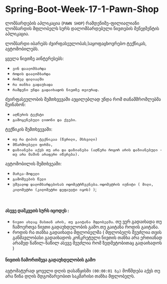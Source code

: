 # Spring-Boot-Week-17-1-Pawn-Shop

ლომბარდების აპლიკაცია (`PAWN SHOP`)
რამდენიმე-ფილიალიანი ლომბარდის მფლობელს სურს დალომბარდებული ნივთების მენეჯმენტის აპლიკაცია. <br/>

ლომბარდი იბარებს ძვირფასეულობას,საყოფაცხოვრებო ტექნიკას, ავტომობილებს. <br/>

ყველა ნივთზე აინტერესებს:
* `ვინ დაალომბარდა`
* `როდის დაალომბარდა`
* `რომელ ფილიალში`
* `რა თანხა გადაუხადა`
* `რამდენი უნდა გადაიხადოს ნივთზე თვიურად.`

ძვირფასეულობის შემთხვევაში აუცილებლად უნდა რომ თანამშრომლებმა შეინახონ:
* `აღწერის ტექსტი`
* `გამოყენებული ლითონი და ქვები`. <br/>

ტექნიკის შემთხვევაში:
* `თუ რა ტიპის ტექნიკაა (წვრილი, მსხვილი)`
* `მწარმოებელი ფირმა,`
* `დაზიანება აქვს თუ არა და დაზიანება (აღწერა როგორ არის დაზიანებული - თუ არა მაშინ არაფერი იწერება).` <br/>

ავტომობილის შემთხვეაში:  
* `მარკა-მოდელი` <br/>
* `გამოშვების წელი` <br/>
* `უშუალოდ დალომბარდებისას ოდომეტრჩვენება`. `ოდომეტრის იუნიტი ( მილი, კილომეტრი (კილომეტრი დეფაულტი იყოს) )`;<br/>
<br/>

#### ასევე დამკვეთს სურს იცოდეს : 
* `ნივთი ახლაც მასთან არის, თუ გაიტანა მფლობელმა`. თუ ვერ გადაიხადა თუ ჩამოერთვა ნივთი გადაუხდელობის გამო.თუ გაიტანა როდის გაიტანა.
* როდის რა თანხა გადაიხადა მფლობელმა ( მფლობელს შეუძლია თვის განმავლობასი გადაიხადოს კონკრეტული ნივთის თანხა არა ერთიანად არამედ ნაწილ-ნაწილ ასევე შეუძლია რომ ზედმეტობითაც გადაიხადოს )  
#### ნივთის ჩამორთმევა გადაუხდელობის გამო 
ავტომატურად ყოველი დღის დასაწყისში `(00:00:01 ზე)` მოწმდება აქვს თუ არა წინა დღის მდგომარეობით საკმარისი თანხა მფლობელს.
